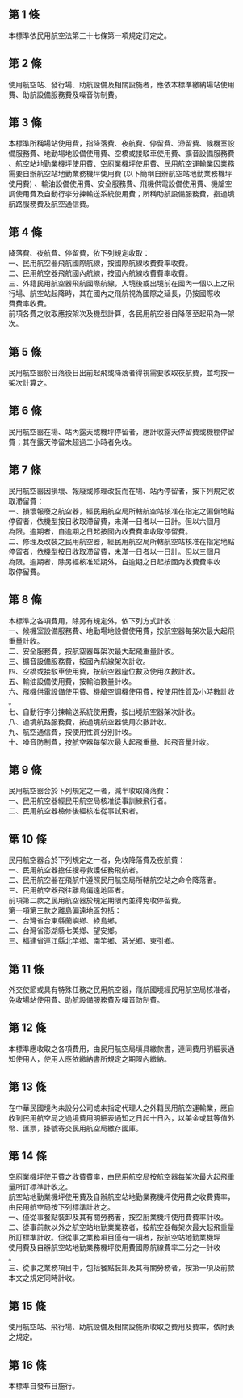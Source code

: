 第 1 條
-------
本標準依民用航空法第三十七條第一項規定訂定之。

第 2 條
-------
使用航空站、發行場、助航設備及相關設施者，應依本標準繳納場站使用  
費、助航設備服務費及噪音防制費。

第 3 條
-------
本標準所稱場站使用費，指降落費、夜航費、停留費、滯留費、候機室設  
備服務費、地勤場地設備使用費、空橋或接駁車使用費、擴音設備服務費  
、航空站地勤業機坪使用費、空廚業機坪使用費、民用航空運輸業因業務  
需要自辦航空站地勤業務機坪使用費 (以下簡稱自辦航空站地勤業務機坪  
使用費) 、輸油設備使用費、安全服務費、飛機供電設備使用費、機艙空  
調使用費及自動行李分揀輸送系統使用費；所稱助航設備服務費，指過境  
航路服務費及航空通信費。

第 4 條
-------
降落費、夜航費、停留費，依下列規定收取：  
一、民用航空器飛航國際航線，按國際航線收費費率收費。  
二、民用航空器飛航國內航線，按國內航線收費費率收費。  
三、外籍民用航空器飛航國際航線，入境後或出境前在國內一個以上之飛  
    行場、航空站起降時，其在國內之飛航視為國際之延長，仍按國際收  
    費費率收費。  
前項各費之收取應按架次及機型計算，各民用航空器自降落至起飛為一架  
次。

第 5 條
-------
民用航空器於日落後日出前起飛或降落者得視需要收取夜航費，並均按一  
架次計算之。

第 6 條
-------
民用航空器在場、站內露天或機坪停留者，應計收露天停留費或機棚停留  
費；其在露天停留未超過二小時者免收。

第 7 條
-------
民用航空器因損壞、報廢或修理改裝而在場、站內停留者，按下列規定收  
取滯留費：  
一、損壞報廢之航空器，經民用航空局所轄航空站核准在指定之偏僻地點  
    停留者，依機型按日收取滯留費，未滿一日者以一日計。但以六個月  
    為限。逾期者，自逾期之日起按國內收費費率收取停留費。  
二、修理及改裝之民用航空器，經民用航空局所轄航空站核准在指定地點  
    停留者，依機型按日收取滯留費，未滿一日者以一日計。但以三個月  
    為限。逾期者，除另經核准延期外，自逾期之日起按國內收費費率收  
    取停留費。

第 8 條
-------
本標準之各項費用，除另有規定外，依下列方式計收：  
一、候機室設備服務費、地勤場地設備使用費，按航空器每架次最大起飛  
    重量計收。  
二、安全服務費，按航空器每架次最大起飛重量計收。  
三、擴音設備服務費，按國內航線架次計收。  
四、空橋或接駁車使用費，按航空器座位數及使用次數計收。  
五、輸油設備使用費，按輸油數量計收。  
六、飛機供電設備使用費、機艙空調機使用費，按使用性質及小時數計收  
    。  
七、自動行李分揀輸送系統使用費，按出境航空器架次計收。  
八、過境航路服務費，按過境航空器使用次數計收。  
九、航空通信費，按使用性質分別計收。  
十、噪音防制費，按航空器每架次最大起飛重量、起飛音量計收。

第 9 條
-------
民用航空器合於下列規定之一者，減半收取降落費：  
一、民用航空器經民用航空局核准從事訓練飛行者。  
二、民用航空器檢修後經核准從事試飛者。

第 10 條
--------
民用航空器合於下列規定之一者，免收降落費及夜航費：            
一、民用航空器擔任搜尋救護任務飛航者。                        
二、民用航空器在飛航中遵照民用航空局所轄航空站之命令降落者。  
三、民用航空器飛往離島偏遠地區者。                            
前項第二款之民用航空器於規定期限內並得免收停留費。            
第一項第三款之離島偏遠地區包括：                              
一、台灣省台東縣蘭嶼鄉、綠島鄉。                              
二、台灣省澎湖縣七美鄉、望安鄉。                              
三、福建省連江縣北竿鄉、南竿鄉、莒光鄉、東引鄉。

第 11 條
--------
外交使節或具有特殊任務之民用航空器，飛航國境經民用航空局核准者，  
免收場站使用費、助航設備服務費及噪音防制費。

第 12 條
--------
本標準應收取之各項費用，由民用航空局填具繳款書，連同費用明細表通  
知使用人，使用人應依繳納書所規定之期限內繳納。

第 13 條
--------
在中華民國境內未設分公司或未指定代理人之外籍民用航空運輸業，應自  
收到民用航空局之過境費用明細表通知之日起十日內，以美金或其等值外  
幣、匯票，掛號寄交民用航空局繳存國庫。

第 14 條
--------
空廚業機坪使用費之收費費率，由民用航空局按航空器每架次最大起飛重  
量所訂標準計收之。                                                
航空站地勤業機坪使用費及自辦航空站地勤業務機坪使用費之收費費率，  
由民用航空局按下列標準計收之。                                    
一、僅從事餐點裝卸及其有關勞務者，按空廚業機坪使用費費率計收。    
二、從事前款以外之航空站地勤業業務者，按航空器每架次最大起飛重量  
    所訂標準計收。但從事之業務項目僅有一項者，按航空站地勤業機坪  
    使用費及自辦航空站地勤業務機坪使用費國際航線費率二分之一計收  
    。                                                            
三、從事之業務項目中，包括餐點裝卸及其有關勞務者，按第一項及前款  
    本文之規定同時計收。

第 15 條
--------
使用航空站、飛行場、助航設備及相關設施所收取之費用及費率，依附表  
之規定。

第 16 條
--------
本標準自發布日施行。


